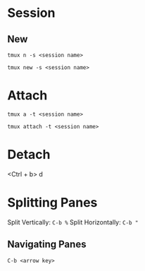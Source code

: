 # Session
## New
```
tmux n -s <session name>

tmux new -s <session name>
```

# Attach
```
tmux a -t <session name>

tmux attach -t <session name>
```

# Detach
<Ctrl + b> d

# Splitting Panes
Split Vertically:   `C-b %`
Split Horizontally:  `C-b "`

## Navigating Panes
`C-b <arrow key>`
